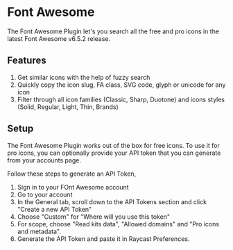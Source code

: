 # Font Awesome

The Font Awesome Plugin let's you search all the free and pro icons in the latest Font Awesome v6.5.2 release.

## Features

1. Get similar icons with the help of fuzzy search
2. Quickly copy the icon slug, FA class, SVG code, glyph or unicode for any icon
3. Filter through all icon families (Classic, Sharp, Duotone) and icons styles (Solid, Regular, Light, Thin, Brands)

## Setup

The Font Awesome Plugin works out of the box for free icons. To use it for pro icons, you can optionally provide your API token that you can generate from your accounts page.

Follow these steps to generate an API Token,

1. Sign in to your FOnt Awesome account
2. Go to your account
3. In the General tab, scroll down to the API Tokens section and click "Create a new API Token"
4. Choose "Custom" for "Where will you use this token"
5. For scope, choose "Read kits data", "Allowed domains" and "Pro icons and metadata".
6. Generate the API Token and paste it in Raycast Preferences.
